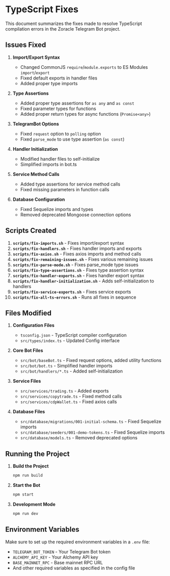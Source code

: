 # TypeScript Fixes

This document summarizes the fixes made to resolve TypeScript compilation errors in the Zoracle Telegram Bot project.

## Issues Fixed

1. **Import/Export Syntax**
   - Changed CommonJS `require`/`module.exports` to ES Modules `import`/`export`
   - Fixed default exports in handler files
   - Added proper type imports

2. **Type Assertions**
   - Added proper type assertions for `as any` and `as const`
   - Fixed parameter types for functions
   - Added proper return types for async functions (`Promise<any>`)

3. **TelegramBot Options**
   - Fixed `request` option to `polling` option
   - Fixed `parse_mode` to use type assertion (`as const`)

4. **Handler Initialization**
   - Modified handler files to self-initialize
   - Simplified imports in bot.ts

5. **Service Method Calls**
   - Added type assertions for service method calls
   - Fixed missing parameters in function calls

6. **Database Configuration**
   - Fixed Sequelize imports and types
   - Removed deprecated Mongoose connection options

## Scripts Created

1. **`scripts/fix-imports.sh`** - Fixes import/export syntax
2. **`scripts/fix-handlers.sh`** - Fixes handler imports and exports
3. **`scripts/fix-axios.sh`** - Fixes axios imports and method calls
4. **`scripts/fix-remaining-issues.sh`** - Fixes various remaining issues
5. **`scripts/fix-parse-mode.sh`** - Fixes parse_mode type issues
6. **`scripts/fix-type-assertions.sh`** - Fixes type assertion syntax
7. **`scripts/fix-handler-exports.sh`** - Fixes handler export syntax
8. **`scripts/fix-handler-initialization.sh`** - Adds self-initialization to handlers
9. **`scripts/fix-service-exports.sh`** - Fixes service exports
10. **`scripts/fix-all-ts-errors.sh`** - Runs all fixes in sequence

## Files Modified

1. **Configuration Files**
   - `tsconfig.json` - TypeScript compiler configuration
   - `src/types/index.ts` - Updated Config interface

2. **Core Bot Files**
   - `src/bot/baseBot.ts` - Fixed request options, added utility functions
   - `src/bot/bot.ts` - Simplified handler imports
   - `src/bot/handlers/*.ts` - Added self-initialization

3. **Service Files**
   - `src/services/trading.ts` - Added exports
   - `src/services/copytrade.ts` - Fixed method calls
   - `src/services/cdpWallet.ts` - Fixed axios calls

4. **Database Files**
   - `src/database/migrations/001-initial-schema.ts` - Fixed Sequelize imports
   - `src/database/seeders/001-demo-tokens.ts` - Fixed Sequelize imports
   - `src/database/models.ts` - Removed deprecated options

## Running the Project

1. **Build the Project**
   ```bash
   npm run build
   ```

2. **Start the Bot**
   ```bash
   npm start
   ```

3. **Development Mode**
   ```bash
   npm run dev
   ```

## Environment Variables

Make sure to set up the required environment variables in a `.env` file:
- `TELEGRAM_BOT_TOKEN` - Your Telegram Bot token
- `ALCHEMY_API_KEY` - Your Alchemy API key
- `BASE_MAINNET_RPC` - Base mainnet RPC URL
- And other required variables as specified in the config file